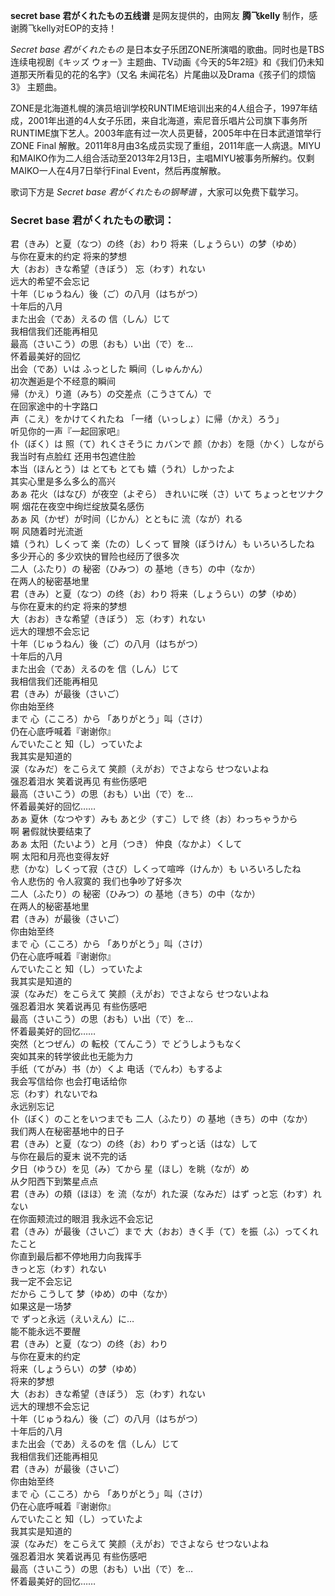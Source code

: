 

**secret base 君がくれたもの五线谱** 是网友提供的，由网友 **腾飞kelly** 制作，感谢腾飞kelly对EOP的支持！

_Secret base 君がくれたもの_ 是日本女子乐团ZONE所演唱的歌曲。同时也是TBS连续电视剧《キッズ
ウォー》主题曲、TV动画《今天的5年2班》和《我们仍未知道那天所看见的花的名字》（又名 未闻花名）片尾曲以及Drama《孩子们的烦恼3》 主题曲。

ZONE是北海道札幌的演员培训学校RUNTIME培训出来的4人组合子，1997年结成，2001年出道的4人女子乐团，来自北海道，索尼音乐唱片公司旗下事务所RUNTIME旗下艺人。2003年底有过一次人员更替，2005年中在日本武道馆举行ZONE
Final
解散。2011年8月由3名成员实现了重组，2011年底一人病退。MIYU和MAIKO作为二人组合活动至2013年2月13日，主唱MIYU被事务所解约。仅剩MAIKO一人在4月7日举行Final
Event，然后再度解散。

歌词下方是 _Secret base 君がくれたもの钢琴谱_ ，大家可以免费下载学习。

### Secret base 君がくれたもの歌词：

君（きみ）と夏（なつ）の终（お）わり 将来（しょうらい）の梦（ゆめ）  
与你在夏末的约定 将来的梦想  
大（おお）きな希望（きぼう） 忘（わす）れない  
远大的希望不会忘记  
十年（じゅうねん）後（ご）の八月（はちがつ）  
十年后的八月  
また出会（であ）えるの 信（しん）じて  
我相信我们还能再相见  
最高（さいこう）の思（おも）い出（で）を…  
怀着最美好的回忆  
出会（であ）いは ふっとした 瞬间（しゅんかん）  
初次邂逅是个不经意的瞬间  
帰（かえ）り道（みち）の交差点（こうさてん）で  
在回家途中的十字路口  
声（こえ）をかけてくれたね 「一绪（いっしょ）に帰（かえ）ろう」  
听见你的一声『一起回家吧』  
仆（ぼく）は 照（て）れくさそうに カバンで 颜（かお）を隠（かく）しながら  
我当时有点脸红 还用书包遮住脸  
本当（ほんとう）は とても とても 嬉（うれ）しかったよ  
其实心里是多么多么的高兴  
あぁ 花火（はなび）が夜空（よぞら） きれいに咲（さ）いて ちょっとセツナク  
啊 烟花在夜空中绚烂绽放莫名感伤  
あぁ 风（かぜ）が时间（じかん）とともに 流（なが）れる  
啊 风随着时光流逝  
嬉（うれ）しくって 楽（たの）しくって 冒険（ぼうけん）も いろいろしたね  
多少开心的 多少欢快的冒险也经历了很多次  
二人（ふたり）の 秘密（ひみつ）の 基地（きち）の中（なか）  
在两人的秘密基地里  
君（きみ）と夏（なつ）の终（お）わり 将来（しょうらい）の梦（ゆめ）  
与你在夏末的约定 将来的梦想  
大（おお）きな希望（きぼう） 忘（わす）れない  
远大的理想不会忘记  
十年（じゅうねん）後（ご）の八月（はちがつ）  
十年后的八月  
また出会（であ）えるのを 信（しん）じて  
我相信我们还能再相见  
君（きみ）が最後（さいご）  
你由始至终  
まで 心（こころ）から 「ありがとう」叫（さけ）  
仍在心底呼喊着『谢谢你』  
んでいたこと 知（し）っていたよ  
我其实是知道的  
涙（なみだ）をこらえて 笑颜（えがお）でさよなら せつないよね  
强忍着泪水 笑着说再见 有些伤感吧  
最高（さいこう）の思（おも）い出（で）を…  
怀着最美好的回忆……  
あぁ 夏休（なつやす）みも あと少（すこ）しで 终（お）わっちゃうから  
啊 暑假就快要结束了  
あぁ 太阳（たいよう）と月（つき） 仲良（なかよ）くして  
啊 太阳和月亮也变得友好  
悲（かな）しくって寂（さび）しくって喧哗（けんか）も いろいろしたね  
令人悲伤的 令人寂寞的 我们也争吵了好多次  
二人（ふたり）の 秘密（ひみつ）の 基地（きち）の中（なか）  
在两人的秘密基地里  
君（きみ）が最後（さいご）  
你由始至终  
まで 心（こころ）から 「ありがとう」叫（さけ）  
仍在心底呼喊着『谢谢你』  
んでいたこと 知（し）っていたよ  
我其实是知道的  
涙（なみだ）をこらえて 笑颜（えがお）でさよなら せつないよね  
强忍着泪水 笑着说再见 有些伤感吧  
最高（さいこう）の思（おも）い出（で）を…  
怀着最美好的回忆……  
突然（とつぜん）の 転校（てんこう）で どうしようもなく  
突如其来的转学彼此也无能为力  
手纸（てがみ）书（か）くよ 电话（でんわ）もするよ  
我会写信给你 也会打电话给你  
忘（わす）れないでね  
永远别忘记  
仆（ぼく）のことをいつまでも 二人（ふたり）の 基地（きち）の中（なか）  
我们两人在秘密基地中的日子  
君（きみ）と夏（なつ）の终（お）わり ずっと话（はな）して  
与你在最后的夏末 说不完的话  
夕日（ゆうひ）を见（み）てから 星（ほし）を眺（なが）め  
从夕阳西下到繁星点点  
君（きみ）の頬（ほほ）を 流（なが）れた涙（なみだ）はず っと忘（わす）れない  
在你面颊流过的眼泪 我永远不会忘记  
君（きみ）が最後（さいご）まで 大（おお）きく手（て）を振（ふ）ってくれたこと  
你直到最后都不停地用力向我挥手  
きっと忘（わす）れない  
我一定不会忘记  
だから こうして 梦（ゆめ）の中（なか）  
如果这是一场梦  
で ずっと永远（えいえん）に…  
能不能永远不要醒  
君（きみ）と夏（なつ）の终（お）わり  
与你在夏末的约定  
将来（しょうらい）の梦（ゆめ）  
将来的梦想  
大（おお）きな希望（きぼう） 忘（わす）れない  
远大的理想不会忘记  
十年（じゅうねん）後（ご）の八月（はちがつ）  
十年后的八月  
また出会（であ）えるのを 信（しん）じて  
我相信我们还能再相见  
君（きみ）が最後（さいご）  
你由始至终  
まで 心（こころ）から 「ありがとう」叫（さけ）  
仍在心底呼喊着『谢谢你』  
んでいたこと 知（し）っていたよ  
我其实是知道的  
涙（なみだ）をこらえて 笑颜（えがお）でさよなら せつないよね  
强忍着泪水 笑着说再见 有些伤感吧  
最高（さいこう）の思（おも）い出（で）を…  
怀着最美好的回忆……

